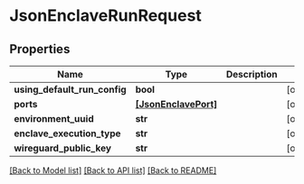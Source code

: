 # JsonEnclaveRunRequest


## Properties
Name | Type | Description | Notes
------------ | ------------- | ------------- | -------------
**using_default_run_config** | **bool** |  | [optional] 
**ports** | [**[JsonEnclavePort]**](JsonEnclavePort.md) |  | [optional] 
**environment_uuid** | **str** |  | [optional] 
**enclave_execution_type** | **str** |  | [optional] 
**wireguard_public_key** | **str** |  | [optional] 

[[Back to Model list]](../README.md#documentation-for-models) [[Back to API list]](../README.md#documentation-for-api-endpoints) [[Back to README]](../README.md)


